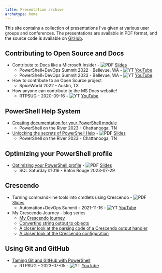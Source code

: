 ```yaml
---
title: Presentation archive
archetype: home
---
```

<!-- markdownlint-disable MD041 -->

This site contains a collection of presentations I've given at various user groups and conferences.
The presentations are available in PDF format, and the source code is available on [GitHub][14].

## Contributing to Open Source and Docs

- Contribute to Docs like a Microsoft Insider - ![PDF][08] [Slides][01]
  - PowerShell+DevOps Summit 2022 - Bellevue, WA - ![YT][09] [YouTube][18]
  - PowerShell+DevOps Summit 2023 - Bellevue, WA - ![YT][09] [YouTube][20]
- How to contribute to an Open Source project
  - SpiceWorld 2022 - Austin, TX
- How anyone can contribute to the MS Docs website!
  - RTPSUG - 2020-09-16 - ![YT][09] [YouTube][16]

## PowerShell Help System

- [Creating documentation for your PowerShell module][15]
  - PowerShell on the River 2023 - Chattanooga, TN
- [Unlocking the secrets of PowerShell Help][06] - ![PDF][08] [Slides][03]
  - PowerShell on the River 2023 - Chattanooga, TN

## Optimizing your PowerShell profile

- [Optimizing your PowerShell profile][07] - ![PDF][08] [Slides][04]
  - SQL Saturday #1016 - Baton Rouge 2023-07-29

## Crescendo

- Turning command-line tools into cmdlets using Crescendo - ![PDF][08] [Slides][02]
  - Automation+DevOps Summit - 2021-11-16 - ![YT][09] [YouTube][19]
- My Crescendo Journey - blog series
  - [My Crescendo journey][13]
  - [Converting string output to objects][12]
  - [A closer look at the parsing code of a Crescendo output handler][11]
  - [A closer look at the Crescendo configuration][10]

## Using Git and GitHub

- [Taming Git and GitHub with PowerShell][05]
  - RTPSUG - 2023-07-05 - ![YT][09] [YouTube][17]

<!-- link references -->
[01]: ./downloads/ContributeDocs/Contribute%20to%20Docs%20like%20a%20Microsoft%20Insider.pdf
[02]: ./downloads/Crescendo/Get%20more%20from%20your%20tooling%20with%20Crescendo.pdf
[03]: ./downloads/PSHelp/Unlocking%20the%20secrets%20of%20PowerShell%20Help.pdf
[04]: ./downloads/PSProfiles/Optimizing%20Your%20PowerShell%20Profile.pdf
[05]: ./GitHub/
[06]: ./PSHelp/
[07]: ./PSProfiles/
[08]: /Presentations/filetype-pdf.svg?classes=inline&lightbox=false
[09]: /Presentations/youtube.svg?classes=inline&lightbox=false
[10]: https://devblogs.microsoft.com/powershell-community/a-closer-look-at-the-crescendo-configuration/
[11]: https://devblogs.microsoft.com/powershell-community/a-closer-look-at-the-parsing-code-of-a-crescendo-output-handler/
[12]: https://devblogs.microsoft.com/powershell-community/converting-string-output-to-objects/
[13]: https://devblogs.microsoft.com/powershell-community/my-crescendo-journey/
[14]: https://github.com/sdwheeler/presentations
[15]: https://mikefrobbins.github.io/psdocs-how-to
[16]: https://www.youtube.com/watch?v=0_DEB61YOMc
[17]: https://www.youtube.com/watch?v=5TPR66fFrsQ
[18]: https://www.youtube.com/watch?v=9-_VPIu6zLw
[19]: https://www.youtube.com/watch?v=acynivRDg7g
[20]: https://www.youtube.com/watch?v=ZQODV8krq1Q
